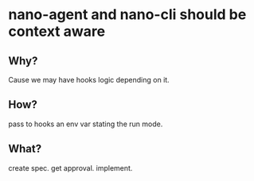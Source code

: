 # nano-agent and nano-cli should be context aware

## Why?
Cause we may have hooks logic depending on it.

## How?
pass to hooks an env var stating the run mode.

## What?
create spec.
get approval.
implement.
